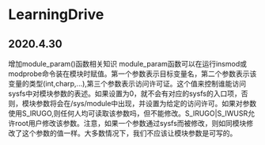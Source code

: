 # LearningDrive
 
## 2020.4.30
增加module_param()函数相关知识
module_param函数可以在运行insmod或modprobe命令装在模块时赋值。第一个参数表示目标变量名，第二个参数表示该变量的类型(int,charp,...),第三个参数表示访问许可证。这个值来控制谁能访问sysfs中对模块参数的表述。如果设置为0，就不会有对应的sysfs的入口项，否则，模块参数将会在/sys/module中出现，并设置为给定的访问许可。如果对参数使用S_IRUGO,则任何人均可读取该参数吗，但不能修改。S_IRUGO|S_IWUSR允许root用户修改该参数。注意，如果一个参数通过sysfs而被修改，则如同模块修改了这个参数的值一样。大多数情况下，我们不应该让模块参数是可写的。
